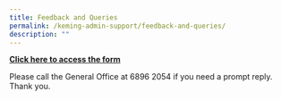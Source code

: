 ```yaml
---
title: Feedback and Queries
permalink: /keming-admin-support/feedback-and-queries/
description: ""
---
```

<p><a href="https://forms.cwp.gov.sg/kemingpri/formGI6OM" target="_blank" rel="noopener"><strong>Click here to access the form</strong></a></p>
<p>Please call the General Office at 6896 2054 if you need a prompt reply. Thank you.</p>